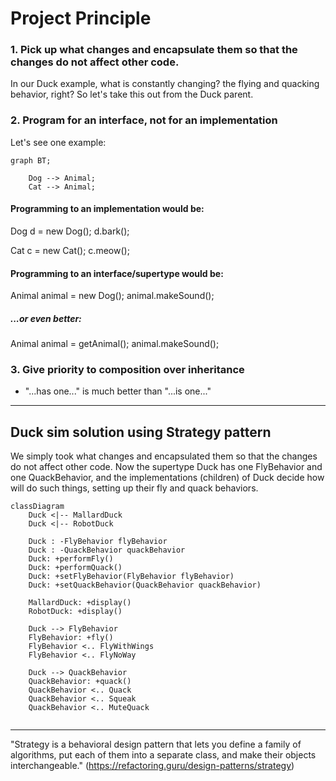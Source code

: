 # Project Principle
    
### 1. Pick up what changes and encapsulate them so that the changes do not affect other code.

In our Duck example, what is constantly changing? the flying and quacking behavior, right? 
So let's take this out from the Duck parent.

### 2. Program for an interface, not for an implementation

Let's see one example:

```mermaid
graph BT;
    
    Dog --> Animal;
    Cat --> Animal;
```
#### Programming to an implementation would be:

Dog d = new Dog();
d.bark();

Cat c = new Cat();
c.meow();


#### Programming to an interface/supertype would be:

Animal animal = new Dog();
animal.makeSound();

##### ...or even better:

Animal animal = getAnimal();
animal.makeSound();

### 3. Give priority to composition over inheritance 

- \"...has one...\" is much better than \"...is one...\" 

--------------------------------------

## Duck sim solution using Strategy pattern

We simply took what changes and encapsulated them so that the changes do not affect other code. Now the
supertype Duck has one FlyBehavior and one QuackBehavior, and the implementations (children) of Duck decide how
will do such things, setting up their fly and quack behaviors.

```mermaid
classDiagram
    Duck <|-- MallardDuck
    Duck <|-- RobotDuck

    Duck : -FlyBehavior flyBehavior
    Duck : -QuackBehavior quackBehavior
    Duck: +performFly()
    Duck: +performQuack()
    Duck: +setFlyBehavior(FlyBehavior flyBehavior)
    Duck: +setQuackBehavior(QuackBehavior quackBehavior)

    MallardDuck: +display()
    RobotDuck: +display()
    
    Duck --> FlyBehavior
    FlyBehavior: +fly()
    FlyBehavior <.. FlyWithWings
    FlyBehavior <.. FlyNoWay
    
    Duck --> QuackBehavior
    QuackBehavior: +quack()
    QuackBehavior <.. Quack
    QuackBehavior <.. Squeak
    QuackBehavior <.. MuteQuack
    
```

--------------------------------------

"Strategy is a behavioral design pattern that lets you define a family of algorithms, put each of them into a separate class, and make their objects interchangeable."
(https://refactoring.guru/design-patterns/strategy)